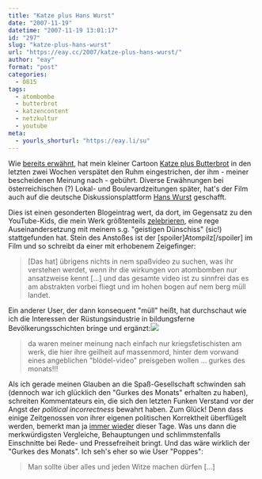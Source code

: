 ```yaml
---
title: "Katze plus Hans Wurst"
date: "2007-11-19"
datetime: "2007-11-19 13:01:17"
id: "297"
slug: "katze-plus-hans-wurst"
url: "https://eay.cc/2007/katze-plus-hans-wurst/"
author: "eay"
format: "post"
categories:
  - 0815
tags:
  - atombombe
  - butterbrot
  - katzencontent
  - netzkultur
  - youtube
meta:
  - yourls_shorturl: "https://eay.li/su"
---
```


Wie [bereits erwähnt](//eay.cc/2007/qualitat-setzt-sich-durch/), hat mein kleiner Cartoon [Katze plus Butterbrot](http://de.youtube.com/watch?v=D_AGrgUB1UI) in den letzten zwei Wochen verspätet den Ruhm eingestrichen, der ihm - meiner bescheidenen Meinung nach - gebührt. Diverse Erwähnungen bei österreichischen (?) Lokal- und Boulevardzeitungen später, hat's der Film auch auf die deutsche Diskussionsplattform [Hans Wurst](http://www.hans-wurst.de/katze_plus_butterbrot_4689_media.html) geschafft.

Dies ist einen gesonderten Blogeintrag wert, da dort, im Gegensatz zu den YouTube-Kids, die mein Werk größtenteils [zelebrieren](http://de.youtube.com/comment_servlet?all_comments&v=D_AGrgUB1UI), eine rege Auseinandersetzung mit meinem s.g. "geistigen Dünschiss" (sic!) stattgefunden hat. Stein des Anstoßes ist der \[spoiler\]Atompilz\[/spoiler\] im Film und so schreibt da einer mit erhobenem Zeigefinger:

> \[Das hat\] übrigens nichts in nem spaßvideo zu suchen, was ihr verstehen werdet, wenn ihr die wirkungen von atombomben nur ansatzweise kennt \[...\] und das gesamte video ist zu sinnfrei das es am abstrakten vorbei fliegt und im hohen bogen auf nem berg müll landet.

Ein anderer User, der dann konsequent "müll" heißt, hat durchschaut wie ich die Interessen der Rüstungsindustrie in bildungsferne Bevölkerungsschichten bringe und ergänzt:![](/uploads/2007/gurkes.gif)

> da waren meiner meinung nach einfach nur kriegsfetischisten am werk, die hier ihre geilheit auf massenmord, hinter dem vorwand eines angeblichen "blödel-video" preisgeben wollen ... gurkes des monats!!!

Als ich gerade meinen Glauben an die Spaß-Gesellschaft schwinden sah (dennoch war ich glücklich den "Gurkes des Monats" erhalten zu haben), schreiten Kommentateurs ein, die sich den letzten Funken Verstand vor der Angst der _political incorrectness_ bewahrt haben. Zum Glück! Denn dass einige Zeitgenossen von ihrer eigenen politischen Korrektheit überflügelt werden, bemerkt man ja [immer wieder](http://www.spiegel.de/kultur/gesellschaft/0,1518,517416,00.html) dieser Tage. Was uns dann die merkwürdigsten Vergleiche, Behauptungen und schlimmstenfalls Einschnitte bei Rede- und Pressefreiheit bringt. Und das wäre wirklich der "Gurkes des Monats". Ich seh's eher so wie User "Poppes":

> Man sollte über alles und jeden Witze machen dürfen \[...\]
